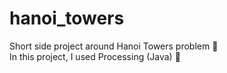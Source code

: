 # hanoi_towers
Short side project around Hanoi Towers problem 🗼 <br>
In this project, I used Processing (Java) 🍫 <br>

